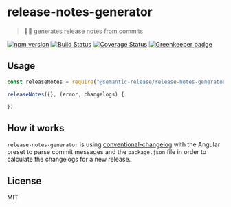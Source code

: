 # release-notes-generator

> 🔩📖 generates release notes from commits

[![npm version](https://badge.fury.io/js/%40semantic-release%2Frelease-notes-generator.svg)](http://badge.fury.io/js/%40semantic-release%2Frelease-notes-generator)
[![Build Status](https://travis-ci.org/semantic-release/release-notes-generator.svg?branch=master)](https://travis-ci.org/semantic-release/release-notes-generator)
[![Coverage Status](https://coveralls.io/repos/semantic-release/release-notes-generator/badge.svg)](https://coveralls.io/r/semantic-release/release-notes-generator)
[![Greenkeeper badge](https://badges.greenkeeper.io/semantic-release/release-notes-generator.svg)](https://greenkeeper.io/)


## Usage

```js
const releaseNotes = require("@semantic-release/release-notes-generator")

releaseNotes({}, (error, changelogs) {

})
```

## How it works

`release-notes-generator` is using [conventional-changelog](https://www.npmjs.com/package/conventional-changelog) with the Angular preset to parse commit messages and the `package.json` file in order to calculate the changelogs for a new release.

## License

MIT
